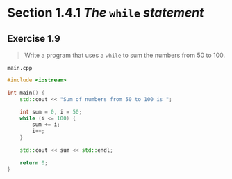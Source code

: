 # Section 1.4.1 _The_ `while` _statement_

## Exercise 1.9

> Write a program that uses a `while` to sum the numbers from $50$ to $100$.

`main.cpp`
```cpp
#include <iostream>

int main() {
    std::cout << "Sum of numbers from 50 to 100 is ";

    int sum = 0, i = 50;
    while (i <= 100) {
        sum += i;
        i++;
    }

    std::cout << sum << std::endl;

    return 0;
}
```